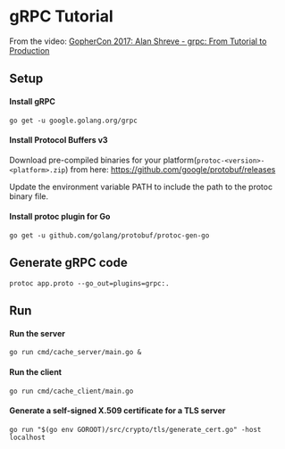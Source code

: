 # gRPC Tutorial

From the video: [GopherCon 2017: Alan Shreve - grpc: From Tutorial to Production](https://www.youtube.com/watch?v=7FZ6ZyzGex0)



## Setup

#### Install gRPC

`go get -u google.golang.org/grpc`


#### Install Protocol Buffers v3

Download pre-compiled binaries for your platform(`protoc-<version>-<platform>.zip`) from here: https://github.com/google/protobuf/releases

Update the environment variable PATH to include the path to the protoc binary file.


#### Install protoc plugin for Go

`go get -u github.com/golang/protobuf/protoc-gen-go`



## Generate gRPC code

`protoc app.proto --go_out=plugins=grpc:.`



## Run

#### Run the server

`go run cmd/cache_server/main.go &`


#### Run the client

`go run cmd/cache_client/main.go`


#### Generate a self-signed X.509 certificate for a TLS server

`go run "$(go env GOROOT)/src/crypto/tls/generate_cert.go" -host localhost`

